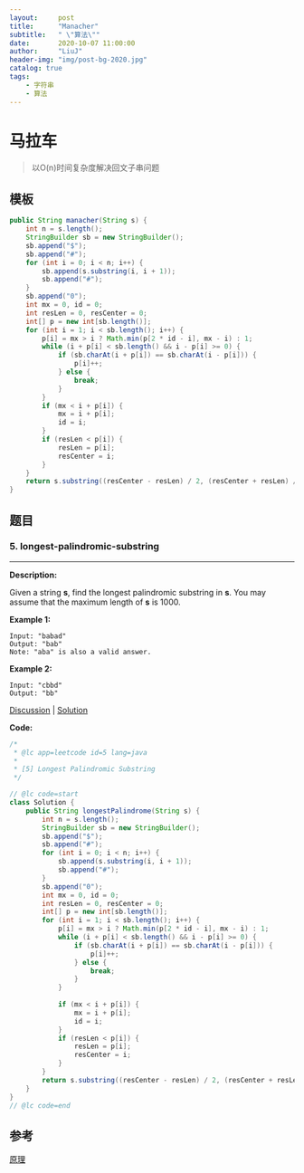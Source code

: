 ```yaml
---
layout:     post
title:      "Manacher"
subtitle:   " \"算法\""
date:       2020-10-07 11:00:00
author:     "LiuJ"
header-img: "img/post-bg-2020.jpg"
catalog: true
tags:
    - 字符串
    - 算法
---
```


# 马拉车

> 以O(n)时间复杂度解决回文子串问题

## 模板

```java
public String manacher(String s) {
    int n = s.length();
    StringBuilder sb = new StringBuilder();
    sb.append("$");
    sb.append("#");
    for (int i = 0; i < n; i++) {
        sb.append(s.substring(i, i + 1));
        sb.append("#");
    }
    sb.append("0");
    int mx = 0, id = 0;
    int resLen = 0, resCenter = 0; 
    int[] p = new int[sb.length()];
    for (int i = 1; i < sb.length(); i++) {
        p[i] = mx > i ? Math.min(p[2 * id - i], mx - i) : 1;
        while (i + p[i] < sb.length() && i - p[i] >= 0) {
            if (sb.charAt(i + p[i]) == sb.charAt(i - p[i])) {
                p[i]++;
            } else {
                break;
            }
        }
        if (mx < i + p[i]) {
            mx = i + p[i];
            id = i;
        }
        if (resLen < p[i]) {
            resLen = p[i];
            resCenter = i;
        }
    }
    return s.substring((resCenter - resLen) / 2, (resCenter + resLen) / 2 - 1);
}
```

## 题目

### 5. longest-palindromic-substring

------

**Description:**

Given a string **s**, find the longest palindromic substring in **s**. You may assume that the maximum length of **s** is 1000.

**Example 1:**

```
Input: "babad"
Output: "bab"
Note: "aba" is also a valid answer.
```

**Example 2:**

```
Input: "cbbd"
Output: "bb"
```

[Discussion](https://leetcode.com/problems/longest-palindromic-substring/discuss/?currentPage=1&orderBy=most_votes&query=) | [Solution](https://leetcode.com/problems/longest-palindromic-substring/solution/)

**Code:**

```java
/*
 * @lc app=leetcode id=5 lang=java
 *
 * [5] Longest Palindromic Substring
 */

// @lc code=start
class Solution {
    public String longestPalindrome(String s) {
        int n = s.length();
        StringBuilder sb = new StringBuilder();
        sb.append("$");
        sb.append("#");
        for (int i = 0; i < n; i++) {
            sb.append(s.substring(i, i + 1));
            sb.append("#");
        }
        sb.append("0");
        int mx = 0, id = 0;
        int resLen = 0, resCenter = 0;
        int[] p = new int[sb.length()];
        for (int i = 1; i < sb.length(); i++) {
            p[i] = mx > i ? Math.min(p[2 * id - i], mx - i) : 1;
            while (i + p[i] < sb.length() && i - p[i] >= 0) {
                if (sb.charAt(i + p[i]) == sb.charAt(i - p[i])) {
                    p[i]++;
                } else {
                    break;
                }
            }
            
            if (mx < i + p[i]) {
                mx = i + p[i];
                id = i;
            }
            if (resLen < p[i]) {
                resLen = p[i];
                resCenter = i;
            }
        }
        return s.substring((resCenter - resLen) / 2, (resCenter + resLen) / 2 - 1);
    }
}
// @lc code=end
```

## 参考

[原理](https://segmentfault.com/a/1190000008484167)
